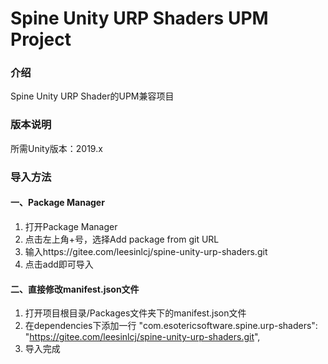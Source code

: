 # Spine Unity URP Shaders UPM Project

### 介绍
Spine Unity URP Shader的UPM兼容项目

### 版本说明
所需Unity版本：2019.x

### 导入方法

#### 一、Package Manager
1. 打开Package Manager
2. 点击左上角+号，选择Add package from git URL
3. 输入https://gitee.com/leesinlcj/spine-unity-urp-shaders.git
4. 点击add即可导入

#### 二、直接修改manifest.json文件
1. 打开项目根目录/Packages文件夹下的manifest.json文件
2. 在dependencies下添加一行 "com.esotericsoftware.spine.urp-shaders": "https://gitee.com/leesinlcj/spine-unity-urp-shaders.git",
3. 导入完成